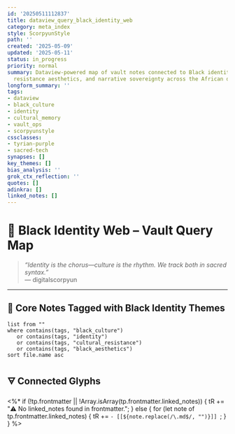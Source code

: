 ```yaml
---
id: '20250511112837'
title: dataview_query_black_identity_web
category: meta_index
style: ScorpyunStyle
path: ''
created: '2025-05-09'
updated: '2025-05-11'
status: in_progress
priority: normal
summary: Dataview-powered map of vault notes connected to Black identity, culture,
  resistance aesthetics, and narrative sovereignty across the African diaspora.
longform_summary: ''
tags:
- dataview
- black_culture
- identity
- cultural_memory
- vault_ops
- scorpyunstyle
cssclasses:
- tyrian-purple
- sacred-tech
synapses: []
key_themes: []
bias_analysis: ''
grok_ctx_reflection: ''
quotes: []
adinkra: []
linked_notes: []
---
```



# 🧭 Black Identity Web – Vault Query Map

> _“Identity is the chorus—culture is the rhythm. We track both in sacred syntax.”_  
> — digitalscorpyun

---

## 🧱 Core Notes Tagged with Black Identity Themes

```dataview
list from ""
where contains(tags, "black_culture")
   or contains(tags, "identity")
   or contains(tags, "cultural_resistance")
   or contains(tags, "black_aesthetics")
sort file.name asc
```

## 🜃 Connected Glyphs

<%*
if (!tp.frontmatter || !Array.isArray(tp.frontmatter.linked_notes)) {
  tR += "⚠️ No linked_notes found in frontmatter.";
} else {
  for (let note of tp.frontmatter.linked_notes) {
    tR += `- [[${note.replace(/\.md$/, "")}]]
`;
  }
}
%>
